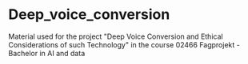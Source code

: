# Deep_voice_conversion
Material used for the project "Deep Voice Conversion and Ethical Considerations of such Technology" in the course 02466 Fagprojekt - Bachelor in AI and data
